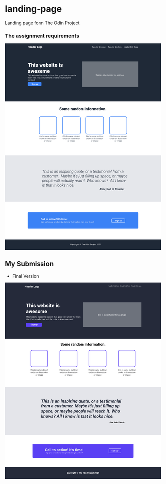# landing-page
Landing page form The Odin Project

### The assignment requirements
![Assignment requirements](assets/01.png)

## My Submission

- Final Version

![My final page](assets/final_version.png)